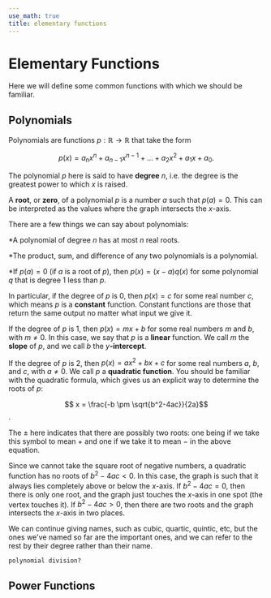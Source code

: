 ```yaml
---
use_math: true
title: elementary functions
---
```


# Elementary Functions

Here we will define some common functions with which we should be familiar.

## Polynomials

Polynomials are functions $p: \mathbb{R} \rightarrow \mathbb{R}$ that take the form

$$p(x) = a_n x^n + a_{n-1} x^{n-1} + ... + a_2 x^2 + a_1 x + a_0.$$

The polynomial $p$ here is said to have **degree** $n$, i.e. the degree is the greatest power to which $x$ is raised.

A **root**, or **zero**, of a polynomial $p$ is a number $a$ such that $p(a) = 0$. This can be interpreted as the values where the graph intersects the $x$-axis.

There are a few things we can say about polynomials:

*A polynomial of degree $n$ has at most $n$ real roots.

*The product, sum, and difference of any two polynomials is a polynomial.

*If $p(a) = 0$ (if $a$ is a root of $p$), then $p(x) = (x-a)q(x)$ for some polynomial $q$ that is degree $1$ less than $p$.


In particular, if the degree of $p$ is $0$, then $p(x) = c$ for some real number $c$, which means $p$ is a **constant** function. Constant functions are those that return the same output no matter what input we give it.

If the degree of $p$ is $1$, then $p(x) = mx+b$ for some real numbers $m$ and $b$, with $m \neq 0$. In this case, we say that $p$ is a **linear** function. We call $m$ the **slope** of $p$, and we call $b$ the $y$**-intercept**.

If the degree of $p$ is $2$, then $p(x) = ax^2 + bx + c$ for some real numbers $a$, $b$, and $c$, with $a\neq 0$. We call $p$ a **quadratic function**. You should be familiar with the quadratic formula, which gives us an explicit way to determine the roots of $p$:

$$ x = \frac{-b \pm \sqrt{b^2-4ac}}{2a}$$.

The $\pm$ here indicates that there are possibly two roots: one being if we take this symbol to mean $+$ and one if we take it to mean $-$ in the above equation.

Since we cannot take the square root of negative numbers, a quadratic function has no roots of $b^2 -4ac <0$. In this case, the graph is such that it always lies completely above or below the $x$-axis. If $b^2-4ac=0$, then there is only one root, and the graph just touches the $x$-axis in one spot (the vertex touches it). If $b^2-4ac > 0$, then there are two roots and the graph intersects the $x$-axis in two places. 

We can continue giving names, such as cubic, quartic, quintic, etc, but the ones we've named so far are the important ones, and we can refer to the rest by their degree rather than their name.

`polynomial division?`


## Power Functions
